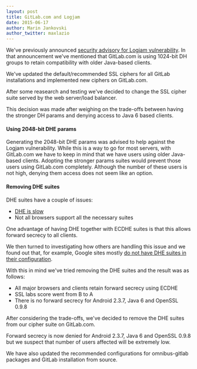 ```yaml
---
layout: post
title: GitLab.com and Logjam
date: 2015-06-17
author: Marin Jankovski
author_twitter: maxlazio
---
```


We've previously announced [security advisory for Logjam vulnerability](https://about.gitlab.com/2015/05/21/security-advisory-for-logjam-vulnerability/). In that announcement we've mentioned that GitLab.com is using 1024-bit DH groups to retain compatibility with older Java-based clients.

We've updated the default/recommended SSL ciphers for all GitLab installations and implemented new ciphers on GitLab.com.

<!--more-->

After some reasearch and testing we've decided to change the SSL cipher suite served by the web server/load balancer.

This decision was made after weighing on the trade-offs between having the stronger DH params and denying access to Java 6 based clients.


#### Using 2048-bit DHE params

Generating the 2048-bit DHE params was advised to help against the Logjam vulnerability. While this is a way to go for most servers, with GitLab.com we have to keep in mind that we have users using older Java-based clients.
Adopting the stronger params suites would prevent those users using GitLab.com completely.
Although the number of these users is not high, denying them access does not seem like an option.

#### Removing DHE suites

DHE suites have a couple of issues:

* [DHE is slow](https://community.qualys.com/blogs/securitylabs/2013/06/25/ssl-labs-deploying-forward-secrecy)
* Not all browsers support all the necessary suites

One advantage of having DHE together with ECDHE suites is that this allows forward secrecy to all clients.

We then turned to investigating how others are handling this issue and we found out that, for example, Google sites mostly [do not have DHE suites in their configuration](https://www.ssllabs.com/ssltest/analyze.html?d=www.google.com).

With this in mind we've tried removing the DHE suites and the result was as follows:

* All major browsers and clients retain forward secrecy using ECDHE
* SSL labs score went from B to A
* There is no forward secrecy for Android 2.3.7, Java 6 and OpenSSL 0.9.8

After considering the trade-offs, we've decided to remove the DHE suites from our cipher suite on GitLab.com.

Forward secrecy is now denied for Android 2.3.7, Java 6 and OpenSSL 0.9.8 but we suspect that number of users affected will be extremely low.

We have also updated the recommended configurations for omnibus-gitlab packages and GitLab installation from source.

